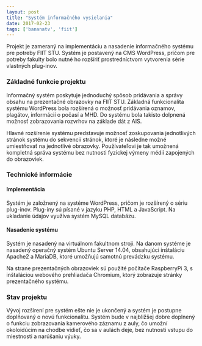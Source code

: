 ```yaml
---
layout: post
title: "Systém informačného vysielania"
date: 2017-02-23
tags: ['bananatv', 'fiit']
---
```


Projekt je zameraný na implementáciu a nasadenie informačného systému pre potreby FIIT STU.
Systém je postavený na CMS WordPress, pričom pre potreby fakulty bolo nutné ho rozšíriť prostredníctvom vytvorenia série vlastných plug-inov.


### Základné funkcie projektu
Informačný systém poskytuje jednoduchý spôsob pridávania a správy obsahu na prezentačné obrazovky na FIIT STU. Základná funkcionalita systému WordPress bola rozšírená o možnosť pridávania oznamov, plagátov, informácií o počasí a MHD. Do systému bola takisto dolpnená možnosť zobrazovania rozvrhov na základe dát z AIS.

Hlavné rozšírenie systému predstavuje možnosť zoskupovania jednotlivých stránok systému do sekvencií stránok, ktoré je následne možné umiestňovať na jednotlivé obrazovky. Používateľovi je tak umožnená kompletná správa systému bez nutnosti fyzickej výmeny médií zapojených do obrazoviek.

### Technické informácie

#### Implementácia
Systém je založnený na systéme WordPress, pričom je rozšírený o sériu plug-inov. Plug-iny sú písané v jazyku PHP, HTML a JavaScript. Na ukladanie údajov využíva systém MySQL databázu.

#### Nasadenie systému
Systém je nasadený na virtuálnom fakultnom stroji. Na danom systéme je nasadený operačný systém Ubuntu Server 14.04, obsahujúci inštaláciu Apache2 a MariaDB, ktoré umožňujú samotnú prevádzku systému.

Na strane prezentačných obrazoviek sú použité počítače RaspberryPi 3, s inštaláciou webového prehliadača Chromium, ktorý zobrazuje stránky prezentačného systému.


### Stav projektu
Vývoj rozšírení pre systém ešte nie je ukončený a systém je postupne doplňovaný o novú funkcionalitu. Systém bude v najbližšej dobre doplnený o funkciu zobrazovania kamerového záznamu z auly, čo umožní okoloidúcim na chodbe vidieť, čo sa v aulách deje, bez nutnosti vstupu do miestnosti a narúšaniu výuky.
